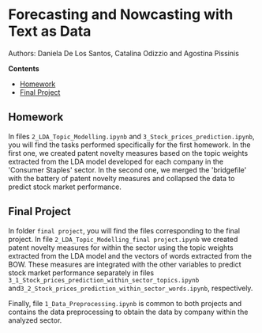 # Forecasting and Nowcasting with Text as Data

Authors: Daniela De Los Santos, Catalina Odizzio and Agostina Pissinis

**Contents**
- [Homework](#hwfiles)
- [Final Project](#fofiles)

## Homework

In files `2_LDA_Topic_Modelling.ipynb` and `3_Stock_prices_prediction.ipynb`, you will find the tasks performed specifically for the first homework. In the first one, we created patent novelty measures based on the topic weights extracted from the LDA model developed for each company in the 'Consumer Staples' sector. In the second one, we merged the 'bridgefile' with the battery of patent novelty measures and collapsed the data to predict stock market performance.

## Final Project

In folder `final project`, you will find the files corresponding to the final project. In file `2_LDA_Topic_Modelling_final project.ipynb` we created patent novelty measures for within the sector using the topic weights extracted from the LDA model and the vectors of words extracted from the BOW. These measures are integrated with the other variables to predict stock market performance separately in files `3_1_Stock_prices_prediction_within_sector_topics.ipynb` and`3_2_Stock_prices_prediction_within_sector_words.ipynb`, respectively.

Finally, file `1_Data_Preprocessing.ipynb` is common to both projects and contains the data preprocessing to obtain the data by company within the analyzed sector.
